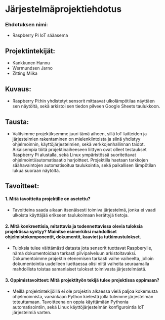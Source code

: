 # Järjestelmäprojektiehdotus

### Ehdotuksen nimi:
-	 Raspberry Pi IoT sääasema

## Projektintekijät: 

-	Kankkunen Hannu 
-	Wermundsen Jarno
-	Zitting Miika

## Kuvaus: 
-	Raspberry Pi:hin yhdistetyt sensorit mittaavat ulkolämpötilaa näyttäen sen näytöltä, sekä arkistoi sen tiedon pilveen Google Sheets taulukkoon.

## Tausta: 

- Valitsimme projektiksemme juuri tämä aiheen, sillä IoT laitteiden ja järjestelmien rakentaminen on mielenkiintoista ja siinä yhdistyy ohjelmoinnin, käyttöjärjestelmien, sekä verkkojenhallinnan taidot. 
Aikaisempia töitä projektinaiheeseen liittyen ovat olleet testaukset Raspberry Pi alustalla, sekä Linux ympäristössä suoritettavat ohjelmointi/automatisaatio harjoitteet.
Projektilla haetaan tarkkojen säähavaintojen automatisoitua taulukointia, sekä paikallisen lämpötilan lukua suoraan näytöltä. 


## Tavoitteet:

#### 1.	Mitä tavoitteita projektille on asetettu?
- Tavoitteina saada aikaan itsenäisesti toimiva järjestelmä, jonka ei vaadi ulkoista käyttäjää erikseen taulukoimaan kerättyjä tietoja. 

#### 2.	Mitä konkreettisia, mitattavia ja todennettavissa olevia tuloksia projektissa syntyy? Mainitse esimerkiksi mahdolliset ohjelmistokomponentit, dokumentit, kaaviot ja tutkimustulokset.
- Tuloksia tulee väittämästi datasta jota sensorit tuottavat Raspberylle, nämä dokumentoidaan tarkasti pilvipalveluun arkistoitavaksi. Dokumentoimme projektin etenemisen tarkasti vaihe vaiheelta, jolloin dokumentointia uudelleen luettaessa olisi niitä vaiheita seuraamalla mahdollista toistaa samanlaiset tulokset toimivasta järjestelmästä.

#### 3.	Oppimistavoitteet: Mitä projektityön tekijä tulee projektissa oppimaan?
- Meillä projektintekijöillä ei ole projektin alkaessa vielä paljoa kokemusta ohjelmoinnista, varsinkaan Python kielestä jolla tulemme järjestelmän toteuttamaan. Tavoitteena on oppia käyttämään Pythonia automatisointiin, sekä Linux käyttöjärjestelmän konfigurointia IoT järjestelmiä varten. 

